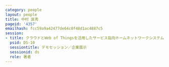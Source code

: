 ```yaml
---
category: people
layout: people
title: 中村 匡秀
pageid: '4357'
emailhash: fcc59a9a42477de64c0f48d1ac4887c5
session:
- title: クラウドとWeb of Thingsを活用したサービス指向ホームネットワークシステム
  psid: DS-10
  sessiontitle: デモセッション／企業展示
  sessionid: ds
  role: 著者
---
```

